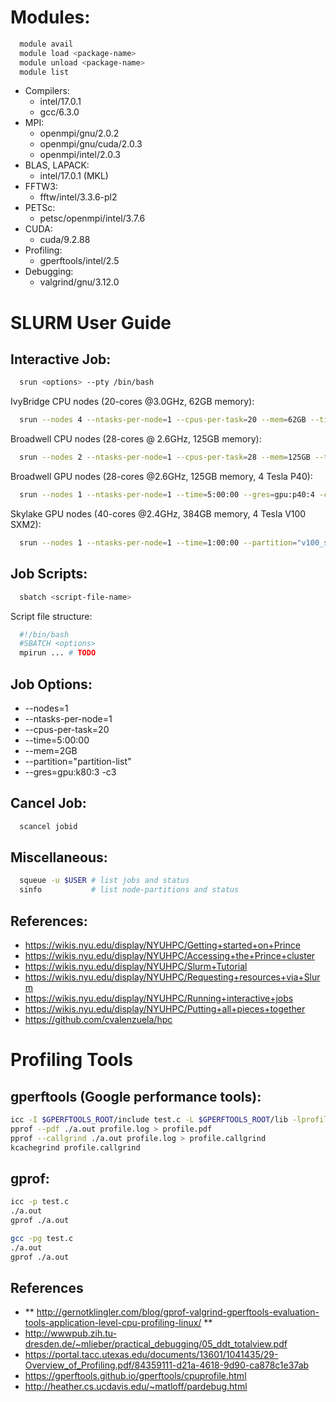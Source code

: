 
# Modules:

```bash
  module avail
  module load <package-name>
  module unload <package-name>
  module list
```

- Compilers:
  - intel/17.0.1
  - gcc/6.3.0
- MPI:
  - openmpi/gnu/2.0.2
  - openmpi/gnu/cuda/2.0.3
  - openmpi/intel/2.0.3
- BLAS, LAPACK:
  - intel/17.0.1 (MKL)
- FFTW3:
  - fftw/intel/3.3.6-pl2
- PETSc:
  - petsc/openmpi/intel/3.7.6
- CUDA:
  - cuda/9.2.88
- Profiling:
  - gperftools/intel/2.5
- Debugging:
  - valgrind/gnu/3.12.0


# SLURM User Guide

## Interactive Job:

```bash
  srun <options> --pty /bin/bash
```

IvyBridge CPU nodes (20-cores @3.0GHz, 62GB memory):
```bash
  srun --nodes 4 --ntasks-per-node=1 --cpus-per-task=20 --mem=62GB --time=5:00:00 --partition="c28,c29,c30,c31,c32_41" --pty /bin/bash
```

Broadwell CPU nodes (28-cores @ 2.6GHz, 125GB memory):
```bash
  srun --nodes 2 --ntasks-per-node=1 --cpus-per-task=28 --mem=125GB --time=5:00:00 --partition="c01_17" --pty /bin/bash
```

Broadwell GPU nodes (28-cores @2.6GHz, 125GB memory, 4 Tesla P40):
```bash
  srun --nodes 1 --ntasks-per-node=1 --time=5:00:00 --gres=gpu:p40:4 -c28 --pty /bin/bash
```

Skylake GPU nodes (40-cores @2.4GHz, 384GB memory, 4 Tesla V100 SXM2):
```bash
  srun --nodes 1 --ntasks-per-node=1 --time=1:00:00 --partition="v100_sxm2_4" --gres=gpu:4 -c20 --pty /bin/bash
```


## Job Scripts:

```bash
  sbatch <script-file-name>
```

Script file structure:
```bash
  #!/bin/bash
  #SBATCH <options>
  mpirun ... # TODO
```

## Job Options:

-  --nodes=1
-  --ntasks-per-node=1
-  --cpus-per-task=20
-  --time=5:00:00
-  --mem=2GB
-  --partition="partition-list"
-  --gres=gpu:k80:3 -c3


## Cancel Job:

```bash
  scancel jobid
```

## Miscellaneous:

```bash
  squeue -u $USER # list jobs and status
  sinfo           # list node-partitions and status
```

## References:

* https://wikis.nyu.edu/display/NYUHPC/Getting+started+on+Prince
* https://wikis.nyu.edu/display/NYUHPC/Accessing+the+Prince+cluster
* https://wikis.nyu.edu/display/NYUHPC/Slurm+Tutorial
* https://wikis.nyu.edu/display/NYUHPC/Requesting+resources+via+Slurm
* https://wikis.nyu.edu/display/NYUHPC/Running+interactive+jobs
* https://wikis.nyu.edu/display/NYUHPC/Putting+all+pieces+together
* https://github.com/cvalenzuela/hpc




# Profiling Tools

## gperftools (Google performance tools):

```bash
icc -I $GPERFTOOLS_ROOT/include test.c -L $GPERFTOOLS_ROOT/lib -lprofiler
pprof --pdf ./a.out profile.log > profile.pdf
pprof --callgrind ./a.out profile.log > profile.callgrind
kcachegrind profile.callgrind
```

## gprof:

```bash
icc -p test.c
./a.out
gprof ./a.out
```

```bash
gcc -pg test.c
./a.out
gprof ./a.out
```

## References

- ** http://gernotklingler.com/blog/gprof-valgrind-gperftools-evaluation-tools-application-level-cpu-profiling-linux/ **
- http://wwwpub.zih.tu-dresden.de/~mlieber/practical_debugging/05_ddt_totalview.pdf
- https://portal.tacc.utexas.edu/documents/13601/1041435/29-Overview_of_Profiling.pdf/84359111-d21a-4618-9d90-ca878c1e37ab
- https://gperftools.github.io/gperftools/cpuprofile.html
- http://heather.cs.ucdavis.edu/~matloff/pardebug.html

